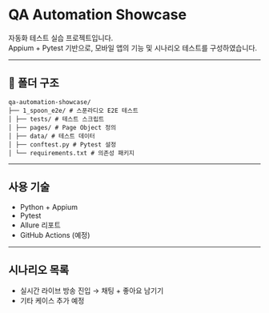 # QA Automation Showcase

자동화 테스트 실습 프로젝트입니다.  
Appium + Pytest 기반으로, 모바일 앱의 기능 및 시나리오 테스트를 구성하였습니다.

---

## 📁 폴더 구조
    qa-automation-showcase/
    ├── 1_spoon_e2e/ # 스푼라디오 E2E 테스트
    │ ├── tests/ # 테스트 스크립트
    │ ├── pages/ # Page Object 정의
    │ ├── data/ # 테스트 데이터
    │ ├── conftest.py # Pytest 설정
    │ └── requirements.txt # 의존성 패키지

---

## 사용 기술

- Python + Appium
- Pytest
- Allure 리포트
- GitHub Actions (예정)

---

## 시나리오 목록

- 실시간 라이브 방송 진입 → 채팅 + 좋아요 남기기
- 기타 케이스 추가 예정